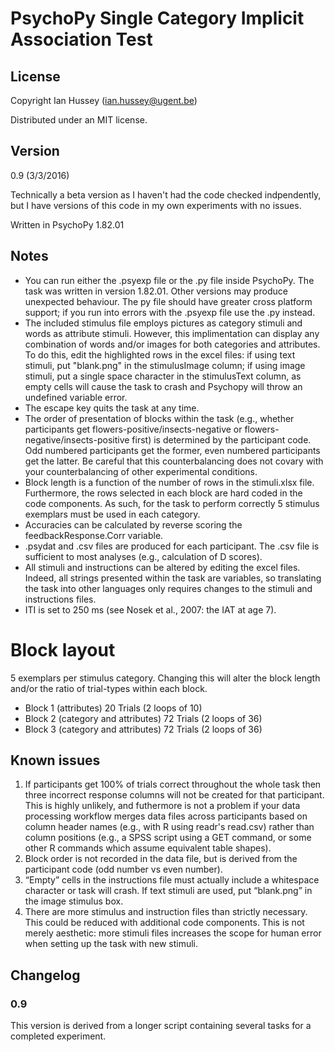 # PsychoPy Single Category Implicit Association Test

## License
Copyright Ian Hussey (ian.hussey@ugent.be)

Distributed under an MIT license.

## Version
0.9 (3/3/2016)

Technically a beta version as I haven't had the code checked indpendently, but I have versions of this code in my own experiments with no issues. 

Written in PsychoPy 1.82.01

## Notes
- You can run either the .psyexp file or the .py file inside PsychoPy. The task was written in version 1.82.01. Other versions may produce unexpected behaviour. The py file should have greater cross platform support; if you run into errors with the .psyexp file use the .py instead.
- The included stimulus file employs pictures as category stimuli and words as attribute stimuli. However, this implimentation can  display any combination of words and/or images for both categories and attributes. To do this, edit the highlighted rows in the excel files: if using text stimuli, put "blank.png" in the stimulusImage column; if using image stimuli, put a single space character in the stimulusText column, as empty cells will cause the task to crash and Psychopy will throw an undefined variable error.
- The escape key quits the task at any time. 
- The order of presentation of blocks within the task (e.g., whether participants get flowers-positive/insects-negative or flowers-negative/insects-positive first) is determined by the participant code. Odd numbered participants get the former, even numbered participants get the latter. Be careful that this counterbalancing does not covary with your counterbalancing of other experimental conditions.
- Block length is a function of the number of rows in the stimuli.xlsx file. Furthermore, the rows selected in each block are hard coded in the code components. As such, for the task to perform correctly 5 stimulus exemplars must be used in each category. 
- Accuracies can be calculated by reverse scoring the feedbackResponse.Corr variable. 
- .psydat and .csv files are produced for each participant. The .csv file is sufficient to most analyses (e.g., calculation of D scores).
- All stimuli and instructions can be altered by editing the excel files. Indeed, all strings presented within the task are variables, so translating the task into other languages only requires changes to the stimuli and instructions files.
- ITI is set to 250 ms (see Nosek et al., 2007: the IAT at age 7).


# Block layout
5 exemplars per stimulus category. Changing this will alter the block length and/or the ratio of trial-types within each block.

- Block 1 (attributes) 20 Trials (2 loops of 10)
- Block 2 (category and attributes) 72 Trials (2 loops of 36)
- Block 3 (category and attributes) 72 Trials (2 loops of 36)

## Known issues
1. If participants get 100% of trials correct throughout the whole task then three incorrect response columns will not be created for that participant. This is highly unlikely, and futhermore is not a problem if your data processing workflow merges data files across participants based on column header names (e.g., with R using readr's read.csv) rather than column positions (e.g., a SPSS script using a GET command, or some other R commands which assume equivalent table shapes).
2. Block order is not recorded in the data file, but is derived from the participant code (odd number vs even number). 
3. “Empty” cells in the instructions file must actually include a whitespace character or task will crash. If text stimuli are used, put “blank.png” in the image stimulus box.
4. There are more stimulus and instruction files than strictly necessary. This could be reduced with additional code components. This is not merely aesthetic: more stimuli files increases the scope for human error when setting up the task with new stimuli. 

## Changelog
### 0.9
This version is derived from a longer script containing several tasks for a completed experiment.  